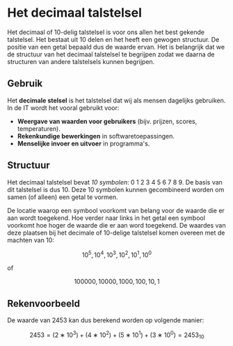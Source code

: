 # Het decimaal talstelsel

Het decimaal of 10-delig talstelsel is voor ons allen het best gekende talstelsel. Het bestaat uit 10 delen en het heeft een gewogen structuur. De positie van een getal bepaald dus de waarde ervan. Het is belangrijk dat we de structuur van het decimaal talstelsel te begrijpen zodat we daarna de structuren van andere talstelsels kunnen begrijpen.

## Gebruik

Het **decimale stelsel** is het talstelsel dat wij als mensen dagelijks gebruiken. In de IT wordt het vooral gebruikt voor:
- **Weergave van waarden voor gebruikers** (bijv. prijzen, scores, temperaturen).
- **Rekenkundige bewerkingen** in softwaretoepassingen.
- **Menselijke invoer en uitvoer** in programma's.

## Structuur

Het decimaal talstelsel bevat *10 symbolen*: 0 1 2 3 4 5 6 7 8 9. De basis van dit talstelsel is dus 10. Deze 10 symbolen kunnen gecombineerd worden om samen (of alleen) een getal te vormen.

De locatie waarop een symbool voorkomt van belang voor de waarde die er aan wordt toegekend. Hoe verder naar links in het getal een symbool voorkomt hoe hoger de waarde die er aan word toegekend. De waardes van deze plaatsen bij het decimale of 10-delige talstelsel komen overeen met de machten van 10:

$$
10^5, 10^4, 10^3, 10^2, 10^1, 10^0
$$

of 

$$
100000, 10000, 1000, 100, 10, 1
$$

## Rekenvoorbeeld

De waarde van 2453 kan dus berekend worden op volgende manier:

$$
2453 = (2∗10^3)+(4∗10^2)+(5∗10^1)+(3∗10^0)=2453_{10}
$$
